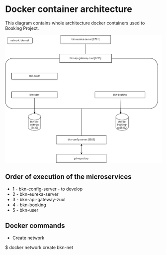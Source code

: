 # Docker container architecture

This diagram contains whole architecture docker containers used to Booking Project. 

![Docker containers](https://github.com/fernandooliveira19/bookings-architecture-diagram/blob/main/booking-ms-architecture.png)

## Order of execution of the microservices

* 1 - bkn-config-server - to develop
* 2 - bkn-eureka-server
* 3 - bkn-api-gateway-zuul
* 4 - bkn-booking
* 5 - bkn-user

## Docker commands

* Create network

$ docker network create bkn-net

